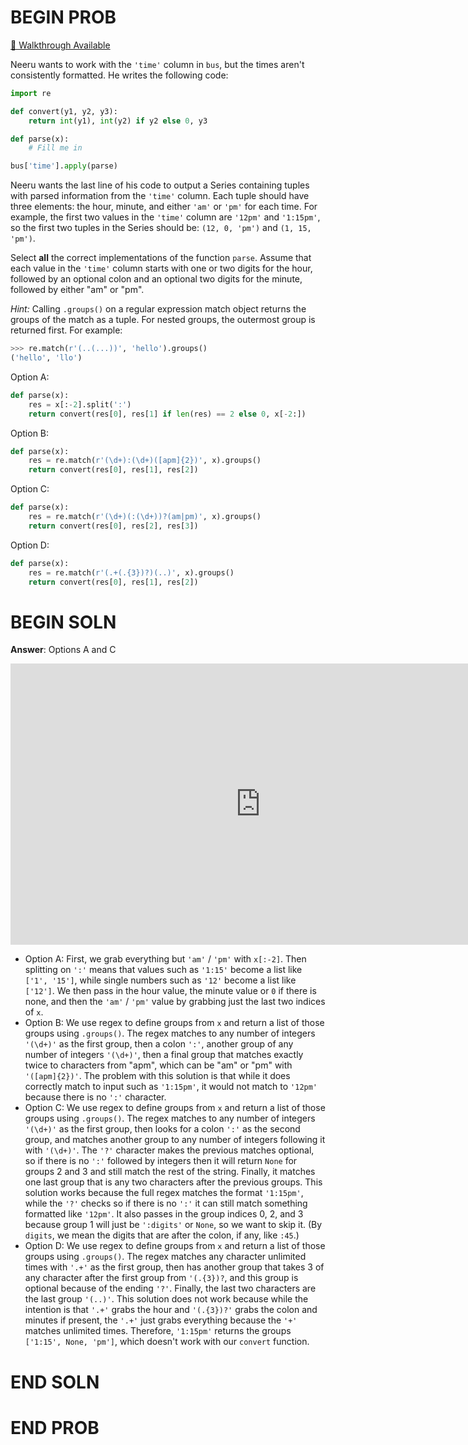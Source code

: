 # BEGIN PROB

[🎥 Walkthrough Available](https://www.loom.com/share/037504d266e7409bbd0151bbbc2d4774?sid=1119064d-59f8-4440-a572-1d0f2e21c920)

Neeru wants to work with the `'time'` column in `bus`, but the times aren't consistently formatted. He writes the following code:
```py
import re

def convert(y1, y2, y3):
	return int(y1), int(y2) if y2 else 0, y3

def parse(x):
	# Fill me in

bus['time'].apply(parse)
```

Neeru wants the last line of his code to output a Series containing tuples with parsed information from the `'time'` column. Each tuple should have three elements: the hour, minute, and either `'am'` or `'pm'` for each time. For example, the first two values in the `'time'` column are `'12pm'` and `'1:15pm'`, so the first two tuples in the Series should be: `(12, 0, 'pm')` and `(1, 15, 'pm')`.

Select **all** the correct implementations of the function `parse`. Assume that each value in the `'time'` column starts with one or two digits for the hour, followed by an optional colon and an optional two digits for the minute, followed by either "am" or "pm".

*Hint:* Calling `.groups()` on a regular expression match object returns the groups of the match as a tuple. For nested groups, the outermost group is returned first. For example:
```py
>>> re.match(r'(..(...))', 'hello').groups()
('hello', 'llo')
```
Option A:
```py
def parse(x):
	res = x[:-2].split(':')
	return convert(res[0], res[1] if len(res) == 2 else 0, x[-2:])
```
Option B:
```py
def parse(x):
	res = re.match(r'(\d+):(\d+)([apm]{2})', x).groups()
	return convert(res[0], res[1], res[2])
```
Option C:
```py
def parse(x):
	res = re.match(r'(\d+)(:(\d+))?(am|pm)', x).groups()
	return convert(res[0], res[2], res[3])
```
Option D:
```py
def parse(x):
	res = re.match(r'(.+(.{3})?)(..)', x).groups()
	return convert(res[0], res[1], res[2])
```
# BEGIN SOLN
**Answer**: Options A and C

<center><iframe width="800" height="450" src="https://www.loom.com/embed/037504d266e7409bbd0151bbbc2d4774?sid=c36c4875-7f21-4dd7-8004-d3113c35dfbc" frameborder="0" webkitallowfullscreen mozallowfullscreen allowfullscreen></iframe></center>

- Option A: First, we grab everything but `'am'` / `'pm'` with `x[:-2]`. Then splitting on `':'` means that values such as `'1:15'` become a list like `['1', '15']`, while single numbers such as `'12'` become a list like `['12']`. We then pass in the hour value, the minute value or `0` if there is none, and then the `'am'` / `'pm'` value by grabbing just the last two indices of `x`.
- Option B: We use regex to define groups from `x` and return a list of those groups using `.groups()`. The regex matches to any number of integers `'(\d+)'` as the first group, then a colon `':'`, another group of any number of integers `'(\d+)'`, then a final group that matches exactly twice to characters from "apm", which can be "am" or "pm" with `'([apm]{2})'`. The problem with this solution is that while it does correctly match to input such as `'1:15pm'`, it would not match to `'12pm'` because there is no `':'` character.
- Option C: We use regex to define groups from `x` and return a list of those groups using `.groups()`. The regex matches to any number of integers `'(\d+)'` as the first group, then looks for a colon `':'` as the second group, and matches another group to any number of integers following it with `'(\d+)'`. The `'?'` character makes the previous matches optional, so if there is no `':'` followed by integers then it will return `None` for groups 2 and 3 and still match the rest of the string. Finally, it matches one last group that is any two characters after the previous groups. This solution works because the full regex matches the format `'1:15pm'`, while the `'?'` checks so if there is no `':'` it can still match something formatted like `'12pm'`. It also passes in the group indices 0, 2, and 3 because group 1 will just be `':digits'` or `None`, so we want to skip it. (By `digits`, we mean the digits that are after the colon, if any, like `:45`.)
- Option D: We use regex to define groups from `x` and return a list of those groups using `.groups()`. The regex matches any character unlimited times with `'.+'` as the first group, then has another group that takes 3 of any character after the first group from `'(.{3})?`, and this group is optional because of the ending `'?'`. Finally, the last two characters are the last group `'(..)'`. This solution does not work because while the intention is that `'.+'` grabs the hour and `'(.{3})?'` grabs the colon and minutes if present, the `'.+'` just grabs everything because the `'+'` matches unlimited times. Therefore, `'1:15pm'` returns the groups `['1:15', None, 'pm']`, which doesn't work with our `convert` function.

# END SOLN
# END PROB